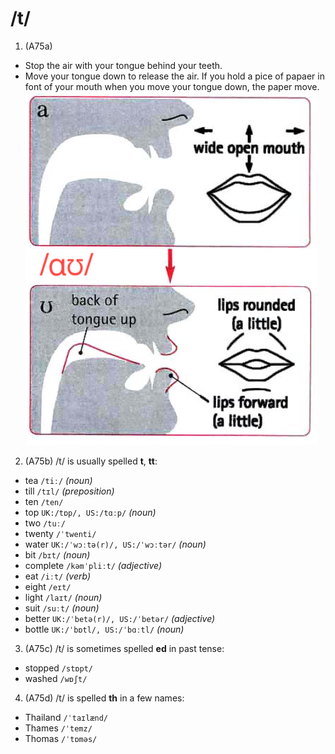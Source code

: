 # /t/
1. (A75a)  
- Stop the air with your tongue behind your teeth.
- Move your tongue down to release the air. If you hold a pice of papaer in font of your mouth when you move your tongue down, the paper move.
![t](https://raw.githubusercontent.com/thanhduongvs/ipa/main/images/19_nguyen-am-ɑʊ.png)

2. (A75b) /t/ is usually spelled **t**, **tt**:
- tea `/tiː/` *(noun)*
- till `/tɪl/` *(preposition)*
- ten `/ten/`
- top `UK:/tɒp/, US:/tɑːp/` *(noun)*
- two `/tuː/`
- twenty `/ˈtwenti/`
- water `UK:/ˈwɔːtə(r)/, US:/ˈwɔːtər/` *(noun)*
- bit `/bɪt/` *(noun)*
- complete `/kəmˈpliːt/` *(adjective)*
- eat `/iːt/` *(verb)*
- eight `/eɪt/`
- light `/laɪt/` *(noun)*
- suit `/suːt/` *(noun)*
- better `UK:/ˈbetə(r)/, US:/ˈbetər/` *(adjective)*
- bottle `UK:/ˈbɒtl/, US:/ˈbɑːtl/` *(noun)*

3. (A75c) /t/ is sometimes spelled **ed** in past tense:
- stopped `/stɒpt/`
- washed `/wɒʃt/`

4. (A75d) /t/ is spelled **th** in a few names:
- Thailand `/ˈtaɪlænd/`
- Thames `/ˈtemz/`
- Thomas `/ˈtɒməs/`